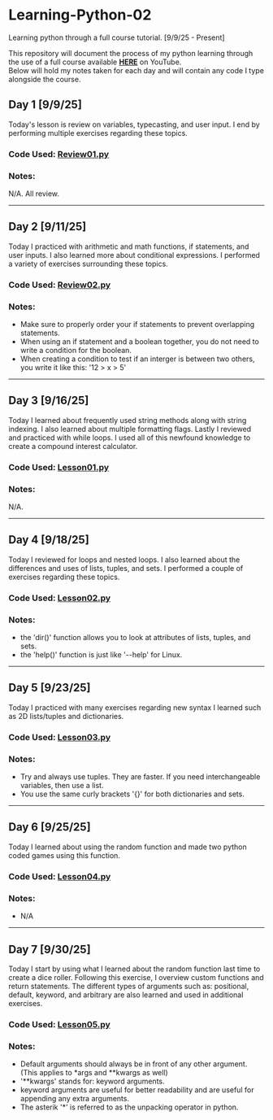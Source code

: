 # Learning-Python-02
Learning python through a full course tutorial. [9/9/25 - Present]

This repository will document the process of my python learning through the use of a full course available [**HERE**](https://www.youtube.com/watch?v=ix9cRaBkVe0) on YouTube.  
Below will hold my notes taken for each day and will contain any code I type alongside the course.

## Day 1 [9/9/25]

Today's lesson is review on variables, typecasting, and user input. I end by performing multiple exercises regarding these topics.

### Code Used: [Review01.py](Review01.py)

### Notes:

N/A. All review.

---

## Day 2 [9/11/25]

Today I practiced with arithmetic and math functions, if statements, and user inputs. I also learned more about conditional expressions. I performed a variety of exercises surrounding these topics.

### Code Used: [Review02.py](Review02.py)

### Notes:

* Make sure to properly order your if statements to prevent overlapping statements.
* When using an if statement and a boolean together, you do not need to write a condition for the boolean.
* When creating a condition to test if an interger is between two others, you write it like this: '12 > x > 5'

---

## Day 3 [9/16/25]

Today I learned about frequently used string methods along with string indexing. I also learned about multiple formatting flags. Lastly I reviewed and practiced with while loops. I used all of this newfound knowledge to create a compound interest calculator.

### Code Used: [Lesson01.py](Lesson01.py)

### Notes:

N/A.

---

## Day 4 [9/18/25]

Today I reviewed for loops and nested loops. I also learned about the differences and uses of lists, tuples, and sets. I performed a couple of exercises regarding these topics.

### Code Used: [Lesson02.py](Lesson02.py)

### Notes:

* the 'dir()' function allows you to look at attributes of lists, tuples, and sets.
* the 'help()' function is just like '--help' for Linux.

---

## Day 5 [9/23/25]

Today I practiced with many exercises regarding new syntax I learned such as 2D lists/tuples and dictionaries. 

### Code Used: [Lesson03.py](Lesson03.py)

### Notes:

* Try and always use tuples. They are faster. If you need interchangeable variables, then use a list.
* You use the same curly brackets '{}' for both dictionaries and sets.

---

## Day 6 [9/25/25]

Today I learned about using the random function and made two python coded games using this function.

### Code Used: [Lesson04.py](Lesson04.py)

### Notes:

* N/A

---

## Day 7 [9/30/25]

Today I start by using what I learned about the random function last time to create a dice roller. Following this exercise, I overview custom functions and return statements. The different types of arguments such as: positional, default, keyword, and arbitrary are also learned and used in additional exercises.

### Code Used: [Lesson05.py](Lesson05.py)

### Notes:

* Default arguments should always be in front of any other argument. (This applies to *args and **kwargs as well)
* '**kwargs' stands for: keyword arguments.
* keyword arguments are useful for better readability and are useful for appending any extra arguments.
* The asterik '*' is referred to as the unpacking operator in python.
